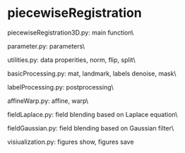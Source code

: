 # piecewiseRegistration
piecewiseRegistration3D.py: main function\

parameter.py: parameters\

utilities.py: data properities, norm, flip, split\

basicProcessing.py: mat, landmark, labels denoise, mask\

labelProcessing.py: postprocessing\

affineWarp.py: affine, warp\

fieldLaplace.py: field blending based on Laplace equation\

fieldGaussian.py: field blending based on Gaussian filter\

visiualization.py: figures show, figures save
